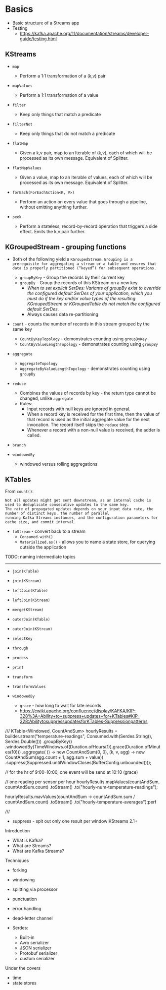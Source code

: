 # Basics

* Basic structure of a Streams app
* Testing
  * https://kafka.apache.org/11/documentation/streams/developer-guide/testing.html


## KStreams

* `map`
  * Perform a 1:1 transformation of a (k,v) pair
* `mapValues`
  * Perform a 1:1 transformation of a value

* `filter`
  * Keep only things that match a predicate
* `filterNot`
  * Keep only things that do not match a predicate

* `flatMap`
  * Given a k,v pair, map to an Iterable of (k,v), each of which will be processed as its own message. Equivalent of Splitter.
* `flatMapValues`
  * Given a value, map to an Iterable of values, each of which will be processed as its own message. Equivalent of Splitter.

* `forEach(ForEachAction<K, V>)`
  * Perform an action on every value that goes through a pipeline, without emitting anything further.

* `peek`
  * Perform a stateless, record-by-record operation that triggers a side effect. Emits the k,v pair further.

## KGroupedStream - grouping functions

* Both of the following yield a `KGroupedStream`.
`Grouping is a prerequisite for aggregating a stream or a table and ensures that data is properly partitioned (“keyed”) for subsequent operations.`
  * `groupByKey` - Group the records by their current key
  * `groupBy` - Group the records of this KStream on a new key.
    * _When to set explicit SerDes: Variants of groupBy exist to override the configured default SerDes of your application, which you must do if the key and/or value types of the resulting KGroupedStream or KGroupedTable do not match the configured default SerDes._
    * Always causes data re-partitioning

* `count` - counts the number of records in this stream grouped by the same key
  * `CountByKeyTopology` - demonstrates counting using `groupByKey`
  * `CountByValueLengthTopology` - demonstrates counting using `groupBy`

* `aggregate`
  * `AggregateTopology`
  * `AggregateByValueLengthTopology` - demonstrates counting using `groupBy`

* `reduce`
  * Combines the values of records by key - the return type cannot be changed, unlike `aggregate` 
  * Rules:
    * Input records with null keys are ignored in general. 
    * When a record key is received for the first time, then the value of that record is used as the initial aggregate value for the next invocation.
The record itself skips the `reduce` step.
    * Whenever a record with a non-null value is received, the adder is called.

* `branch`

* `windowedBy`
  * windowed versus rolling aggregations

## KTables

From `count()`:

    Not all updates might get sent downstream, as an internal cache is used to deduplicate consecutive updates to the same key. 
    The rate of propagated updates depends on your input data rate, the number of distinct keys, the number of parallel 
    running Kafka Streams instances, and the configuration parameters for cache size, and commit interval.
    
* `toStream` - convert back to a stream
  * `Consumed.with()`
  * `Materialized.as()` - allows you to name a state store, for querying outside the application 

TODO: naming intermediate topics 

----
* `join(KTable)`
* `join(KStream)`
* `leftJoin(KTable)`
* `leftJoin(KStream)`
* `merge(KStream)`
* `outerJoin(KTable)`
* `outerJoin(KStream)`

* `selectKey`
* `through`

* `process`
* `print`

* `transform`
* `transformValues`

* `windowedBy`
  * `grace` - how long to wait for late records
  * https://cwiki.apache.org/confluence/display/KAFKA/KIP-328%3A+Ability+to+suppress+updates+for+KTables#KIP-328:AbilitytosuppressupdatesforKTables-Suppressionpatterns

///
KTable<Windowed<String>, CountAndSum> hourlyResults =
    builder.stream("temperature-readings", Consumed.with(Serdes.String(), Serdes.Double()))
        .groupByKey() 
        .windowedBy(TimeWindows.of(Duration.ofHours(1)).grace(Duration.ofMinutes(10)))
        .aggregate(
            () -> new CountAndSum(0, 0),
            (k, v, agg) -> new CountAndSum(agg.count + 1, agg.sum + value))
        .suppress(Suppressed.untilWindowCloses(BufferConfig.unbounded()));

// for the hr of 9:00-10:00, one event will be send at 10:10 (grace)

// one reading per sensor per hour
hourlyResults.mapValues(countAndSum, countAndSum.count)
    .toStream()
    .to("hourly-num-temperature-readings");
    
hourlyResults.mavValues(countAndSum -> countAndSum.sum / countAndSum.count)
    .toStream()
    .to("hourly-temperature-averages");perf

///

* suppress - spit out only one result per window KStreams 2.1+

Introduction
* What is Kafka?
* What are Streams?
* What are Kafka Streams?

Techniques
* forking
* windowing 
* splitting via processor
* punctuation
* error handling
* dead-letter channel

* Serdes:
  * Built-in
  * Avro serializer
  * JSON serializer
  * Protobuf serializer
  * custom serializer

Under the covers
* time
* state stores

